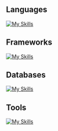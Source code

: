 <h2>Languages</h2>

[![My Skills](https://skillicons.dev/icons?i=ts,js,python)](https://skillicons.dev)

<h2>Frameworks</h2>

[![My Skills](https://skillicons.dev/icons?i=express,nestjs,django,react,nextjs,flutter)](https://skillicons.dev)

<h2>Databases</h2>
  
[![My Skills](https://skillicons.dev/icons?i=mongo,postgresql,mysql,redis)](https://skillicons.dev)

<h2>Tools</h2>
 
[![My Skills](https://skillicons.dev/icons?i=vscode,postman,git,aws,docker,vercel,ubuntu,kafka,rabbitmq)](https://skillicons.dev)


            

